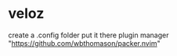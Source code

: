 # veloz
create a .config folder
put it there
plugin manager "https://github.com/wbthomason/packer.nvim"
